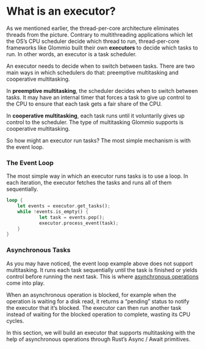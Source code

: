# What is an executor?

As we mentioned earlier, the thread-per-core architecture eliminates threads from the picture. Contrary to multithreading applications which let the OS’s CPU scheduler decide which thread to run, thread-per-core frameworks like Glommio built their own **executors** to decide which tasks to run. In other words, an executor is a task scheduler.

An executor needs to decide when to switch between tasks. There are two main ways in which schedulers do that: preemptive multitasking and cooperative multitasking.

In **preemptive multitasking**, the scheduler decides when to switch between tasks. It may have an internal timer that forces a task to give up control to the CPU to ensure that each task gets a fair share of the CPU.

In **cooperative multitasking**, each task runs until it voluntarily gives up control to the scheduler. The type of multitasking Glommio supports is cooperative multitasking.

So how might an executor run tasks? The most simple mechanism is with the event loop.

### The Event Loop

The most simple way in which an executor runs tasks is to use a loop. In each iteration, the executor fetches the tasks and runs all of them sequentially.

```rust
loop {
	let events = executor.get_tasks();
	while !events.is_empty() {
			let task = events.pop();
			executor.process_event(task);
	}
}
```

### Asynchronous Tasks

As you may have noticed, the event loop example above does not support multitasking. It runs each task sequentially until the task is finished or yields control before running the next task. This is where [asynchronous operations](https://en.wikipedia.org/wiki/Asynchronous_I/O) come into play.

When an asynchronous operation is blocked, for example when the operation is waiting for a disk read, it returns a “pending” status to notify the executor that it’s blocked. The executor can then run another task instead of waiting for the blocked operation to complete, wasting its CPU cycles.

In this section, we will build an executor that supports multitasking with the help of asynchronous operations through Rust’s Async / Await primitives.
